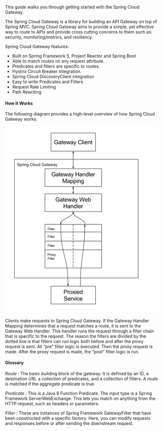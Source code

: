 This guide walks you through getting started with the Spring Cloud Gateway.

The Spring Cloud Gateway is a library for building an API Gateway on top of Spring MVC. Spring Cloud Gateway aims to provide a simple, yet effective way to route to APIs and provide cross cutting concerns to them such as: security, monitoring/metrics, and resiliency.

Spring Cloud Gateway features:
- Built on Spring Framework 5, Project Reactor and Spring Boot
- Able to match routes on any request attribute.
- Predicates and filters are specific to routes.
- Hystrix Circuit Breaker integration.
- Spring Cloud DiscoveryClient integration
- Easy to write Predicates and Filters
- Request Rate Limiting
- Path Rewriting

#### How It Works

The following diagram provides a high-level overview of how Spring Cloud Gateway works:

![Spring-Cloud-Gateway-Diagram](./scg-diagram.png)

Clients make requests to Spring Cloud Gateway. If the Gateway Handler Mapping determines that a request matches a route, it is sent to the Gateway Web Handler. This handler runs the request through a filter chain that is specific to the request. The reason the filters are divided by the dotted line is that filters can run logic both before and after the proxy request is sent. All “pre” filter logic is executed. Then the proxy request is made. After the proxy request is made, the “post” filter logic is run.

#### Glossary

*Route* : The basic building block of the gateway. It is defined by an ID, a destination URI, a collection of predicates, and a collection of filters. A route is matched if the aggregate predicate is true.

*Predicate* : This is a Java 8 Function Predicate. The input type is a Spring Framework ServerWebExchange. This lets you match on anything from the HTTP request, such as headers or parameters.

*Filter* : These are instances of Spring Framework GatewayFilter that have been constructed with a specific factory. Here, you can modify requests and responses before or after sending the downstream request.